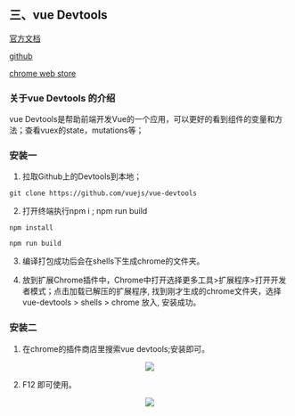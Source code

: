 ## 三、vue Devtools 

[官方文档](https://router.vuejs.org/zh/) 

[github](https://github.com/vuejs/devtools) 

[chrome web store](https://chrome.google.com/webstore/detail/vuejs-devtools/nhdogjmejiglipccpnnnanhbledajbpd/related?hl=en) 


### 关于vue Devtools 的介绍 

vue Devtools是帮助前端开发Vue的一个应用，可以更好的看到组件的变量和方法；查看vuex的state，mutations等； 

### 安装一 

1. 拉取Github上的Devtools到本地； 

``` 
git clone https://github.com/vuejs/vue-devtools 
``` 

2. 打开终端执行npm i  ; npm run build  

``` 
npm install 

npm run build 
``` 

3. 编译打包成功后会在shells下生成chrome的文件夹。 

4. 放到扩展Chrome插件中，Chrome中打开选择更多工具>扩展程序>打开开发者模式；点击加载已解压的扩展程序, 找到刚才生成的chrome文件夹，选择 vue-devtools > shells > chrome 放入, 安装成功。 

### 安装二 

1. 在chrome的插件商店里搜索vue devtools;安装即可。 

<div align="center">
    <img src="https://github.com/huich/Code-Notes/blob/main/imgs/vueDevtools1.png">
</div> 

2. F12 即可使用。 

<div align="center">
    <img src="https://github.com/huich/Code-Notes/blob/main/imgs/vueDevtools2.png">
</div> 
